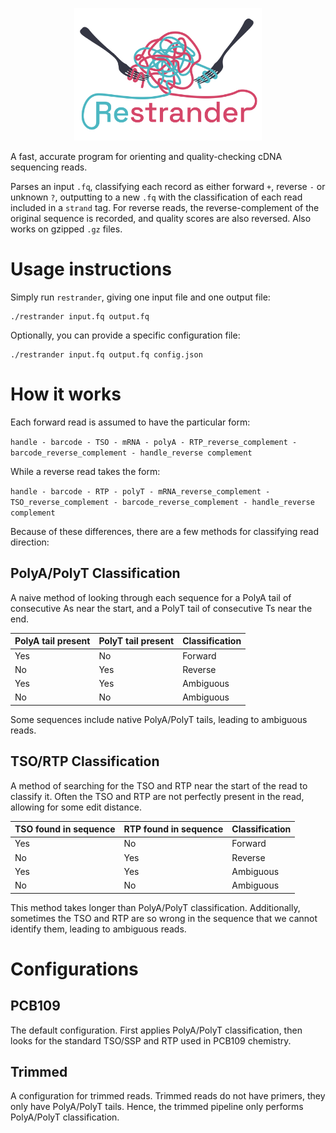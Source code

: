 <p align="center">
    <img src="figures/logo.png" title="Restrander" alt="Restrander" width="300">
</p>

A fast, accurate program for orienting and quality-checking cDNA sequencing reads.

Parses an input `.fq`, classifying each record as either forward `+`, reverse `-` or unknown `?`, outputting to a new `.fq` with the classification of each read included in a `strand` tag. For reverse reads, the reverse-complement of the original sequence is recorded, and quality scores are also reversed. Also works on gzipped `.gz` files.

# Usage instructions

Simply run `restrander`, giving one input file and one output file:

```
./restrander input.fq output.fq
```

Optionally, you can provide a specific configuration file:

```
./restrander input.fq output.fq config.json
```

# How it works

Each forward read is assumed to have the particular form:

``` handle - barcode - TSO - mRNA - polyA - RTP_reverse_complement - barcode_reverse_complement - handle_reverse complement ```

While a reverse read takes the form:

``` handle - barcode - RTP - polyT - mRNA_reverse_complement - TSO_reverse_complement - barcode_reverse_complement - handle_reverse complement ```

Because of these differences, there are a few methods for classifying read direction:

## PolyA/PolyT Classification

A naive method of looking through each sequence for a PolyA tail of consecutive As near the start, and a PolyT tail of consecutive Ts near the end.

| PolyA tail present  | PolyT tail present  | Classification  |
| ------------------- | ------------------- | --------------- |
| Yes                 | No                  | Forward         |
| No                  | Yes                 | Reverse         |
| Yes                 | Yes                 | Ambiguous       |
| No                  | No                  | Ambiguous       |

Some sequences include native PolyA/PolyT tails, leading to ambiguous reads.

## TSO/RTP Classification

A method of searching for the TSO and RTP near the start of the read to classify it. Often the TSO and RTP are not perfectly present in the read, allowing for some edit distance.

| TSO found in sequence | RTP found in sequence | Classification  |
| --------------------- | --------------------- | --------------- |
| Yes                   | No                    | Forward         |
| No                    | Yes                   | Reverse         |
| Yes                   | Yes                   | Ambiguous       |
| No                    | No                    | Ambiguous       |

This method takes longer than PolyA/PolyT classification. Additionally, sometimes the TSO and RTP are so wrong in the sequence that we cannot identify them, leading to ambiguous reads.

# Configurations

## PCB109

The default configuration. First applies PolyA/PolyT classification, then looks for the standard TSO/SSP and RTP used in PCB109 chemistry.

## Trimmed

A configuration for trimmed reads. Trimmed reads do not have primers, they only have PolyA/PolyT tails. Hence, the trimmed pipeline only performs PolyA/PolyT classification.
